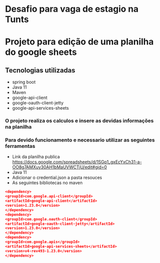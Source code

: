 # Desafio para vaga de estagio na Tunts
# Projeto para edição de uma planilha do google sheets

## Tecnologias utilizadas

- spring boot
- Java 11
- Maven
- google-api-client
- google-oauth-client-jetty
- google-api-services-sheets


### O projeto realiza os calculos e insere as devidas informações na planilha

### Para devido funcionamento e necessario utilizar as seguintes ferramentas
- Link da planilha publica https://docs.google.com/spreadsheets/d/1SGp1_gxEcYxCh31-a-OO8g7AMXuy30AH1bMaUVWCTjU/edit#gid=0
- Java 11
- Adicionar o credential.json a pasta resouces
- As seguintes bibliotecas no maven
```json
<dependency>
<groupId>com.google.api-client</groupId>
<artifactId>google-api-client</artifactId>
<version>1.23.0</version>
</dependency>
<dependency>
<groupId>com.google.oauth-client</groupId>
<artifactId>google-oauth-client-jetty</artifactId>
<version>1.23.0</version>
</dependency>
<dependency>
<groupId>com.google.apis</groupId>
<artifactId>google-api-services-sheets</artifactId>
<version>v4-rev493-1.23.0</version>
</dependency>
```